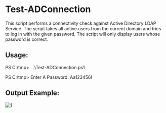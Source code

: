 # Test-ADConnection
This script performs a connectivity check against Active Directory LDAP Service.
The script takes all active users from the current domain and tries to log in with the given password.
The script will only display users whose password is correct.

## Usage:
PS C:\tmp> . .\Test-ADConnection.ps1

PS C:\tmp> Enter A Password: Aa123456! 
## Output Example:
![1](https://user-images.githubusercontent.com/62604022/193708206-7475fc1d-c928-49ee-839b-4f480aac4968.png)
